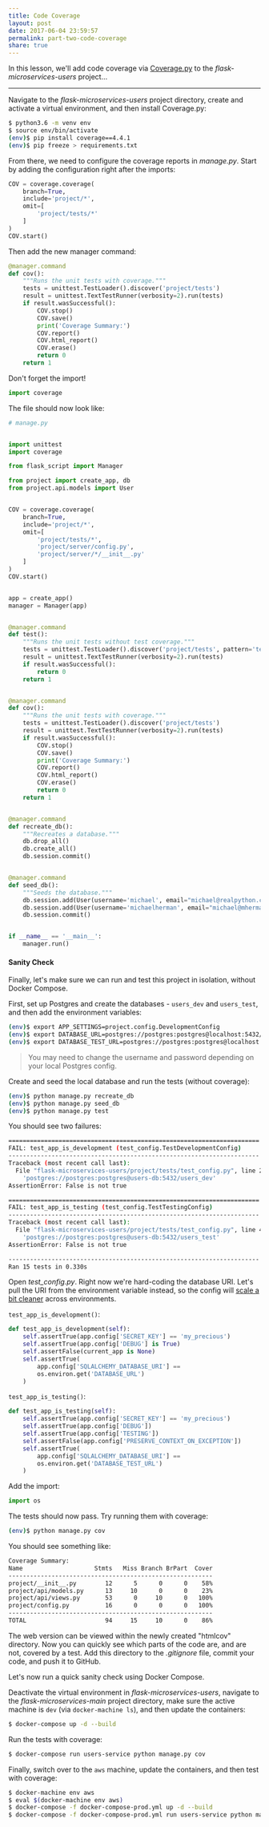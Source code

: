 ```yaml
---
title: Code Coverage
layout: post
date: 2017-06-04 23:59:57
permalink: part-two-code-coverage
share: true
---
```


In this lesson, we'll add code coverage via [Coverage.py](http://coverage.readthedocs.io/en/coverage-4.4.1/) to the *flask-microservices-users* project...

---

Navigate to the *flask-microservices-users* project directory, create and activate a virtual environment, and then install Coverage.py:

```sh
$ python3.6 -m venv env
$ source env/bin/activate
(env)$ pip install coverage==4.4.1
(env)$ pip freeze > requirements.txt
```

From there, we need to configure the coverage reports in *manage.py*. Start by adding the configuration right after the imports:

```python
COV = coverage.coverage(
    branch=True,
    include='project/*',
    omit=[
        'project/tests/*'
    ]
)
COV.start()
```

Then add the new manager command:

```python
@manager.command
def cov():
    """Runs the unit tests with coverage."""
    tests = unittest.TestLoader().discover('project/tests')
    result = unittest.TextTestRunner(verbosity=2).run(tests)
    if result.wasSuccessful():
        COV.stop()
        COV.save()
        print('Coverage Summary:')
        COV.report()
        COV.html_report()
        COV.erase()
        return 0
    return 1
```

Don't forget the import!

```python
import coverage
```

The file should now look like:

```python
# manage.py


import unittest
import coverage

from flask_script import Manager

from project import create_app, db
from project.api.models import User


COV = coverage.coverage(
    branch=True,
    include='project/*',
    omit=[
        'project/tests/*',
        'project/server/config.py',
        'project/server/*/__init__.py'
    ]
)
COV.start()


app = create_app()
manager = Manager(app)


@manager.command
def test():
    """Runs the unit tests without test coverage."""
    tests = unittest.TestLoader().discover('project/tests', pattern='test*.py')
    result = unittest.TextTestRunner(verbosity=2).run(tests)
    if result.wasSuccessful():
        return 0
    return 1


@manager.command
def cov():
    """Runs the unit tests with coverage."""
    tests = unittest.TestLoader().discover('project/tests')
    result = unittest.TextTestRunner(verbosity=2).run(tests)
    if result.wasSuccessful():
        COV.stop()
        COV.save()
        print('Coverage Summary:')
        COV.report()
        COV.html_report()
        COV.erase()
        return 0
    return 1


@manager.command
def recreate_db():
    """Recreates a database."""
    db.drop_all()
    db.create_all()
    db.session.commit()


@manager.command
def seed_db():
    """Seeds the database."""
    db.session.add(User(username='michael', email="michael@realpython.com"))
    db.session.add(User(username='michaelherman', email="michael@mherman.org"))
    db.session.commit()


if __name__ == '__main__':
    manager.run()
```

#### Sanity Check

Finally, let's make sure we can run and test this project in isolation, without Docker Compose.

First, set up Postgres and create the databases - `users_dev` and `users_test`, and then add the environment variables:

```sh
(env)$ export APP_SETTINGS=project.config.DevelopmentConfig
(env)$ export DATABASE_URL=postgres://postgres:postgres@localhost:5432/users_dev
(env)$ export DATABASE_TEST_URL=postgres://postgres:postgres@localhost:5432/users_test
```

> You may need to change the username and password depending on your local Postgres config.

Create and seed the local database and run the tests (without coverage):

```sh
(env)$ python manage.py recreate_db
(env)$ python manage.py seed_db
(env)$ python manage.py test
```

You should see two failures:

```sh
======================================================================
FAIL: test_app_is_development (test_config.TestDevelopmentConfig)
----------------------------------------------------------------------
Traceback (most recent call last):
  File "flask-microservices-users/project/tests/test_config.py", line 25, in test_app_is_development
    'postgres://postgres:postgres@users-db:5432/users_dev'
AssertionError: False is not true

======================================================================
FAIL: test_app_is_testing (test_config.TestTestingConfig)
----------------------------------------------------------------------
Traceback (most recent call last):
  File "flask-microservices-users/project/tests/test_config.py", line 41, in test_app_is_testing
    'postgres://postgres:postgres@users-db:5432/users_test'
AssertionError: False is not true

----------------------------------------------------------------------
Ran 15 tests in 0.330s
```

Open *test_config.py*. Right now we're hard-coding the database URI. Let's pull the URI from the environment variable instead, so the config will [scale a bit cleaner](https://12factor.net/config) across environments.

`test_app_is_development()`:

```python
def test_app_is_development(self):
    self.assertTrue(app.config['SECRET_KEY'] == 'my_precious')
    self.assertTrue(app.config['DEBUG'] is True)
    self.assertFalse(current_app is None)
    self.assertTrue(
        app.config['SQLALCHEMY_DATABASE_URI'] ==
        os.environ.get('DATABASE_URL')
    )
```

`test_app_is_testing()`:

```python
def test_app_is_testing(self):
    self.assertTrue(app.config['SECRET_KEY'] == 'my_precious')
    self.assertTrue(app.config['DEBUG'])
    self.assertTrue(app.config['TESTING'])
    self.assertFalse(app.config['PRESERVE_CONTEXT_ON_EXCEPTION'])
    self.assertTrue(
        app.config['SQLALCHEMY_DATABASE_URI'] ==
        os.environ.get('DATABASE_TEST_URL')
    )
```

Add the import:

```python
import os
```

The tests should now pass. Try running them with coverage:

```sh
(env)$ python manage.py cov
```

You should see something like:

```sh
Coverage Summary:
Name                    Stmts   Miss Branch BrPart  Cover
---------------------------------------------------------
project/__init__.py        12      5      0      0    58%
project/api/models.py      13     10      0      0    23%
project/api/views.py       53      0     10      0   100%
project/config.py          16      0      0      0   100%
---------------------------------------------------------
TOTAL                      94     15     10      0    86%
```

The web version can be viewed within the newly created "htmlcov" directory. Now you can quickly see which parts of the code are, and are not, covered by a test.
Add this directory to the *.gitignore* file, commit your code, and push it to GitHub.

Let's now run a quick sanity check using Docker Compose.

Deactivate the virtual environment in *flask-microservices-users*, navigate to the *flask-microservices-main* project directory, make sure the active machine is `dev` (via `docker-machine ls`), and then update the containers:

```sh
$ docker-compose up -d --build
```

Run the tests with coverage:

```sh
$ docker-compose run users-service python manage.py cov
```

Finally, switch over to the `aws` machine, update the containers, and then test with coverage:

```sh
$ docker-machine env aws
$ eval $(docker-machine env aws)
$ docker-compose -f docker-compose-prod.yml up -d --build
$ docker-compose -f docker-compose-prod.yml run users-service python manage.py cov
```
